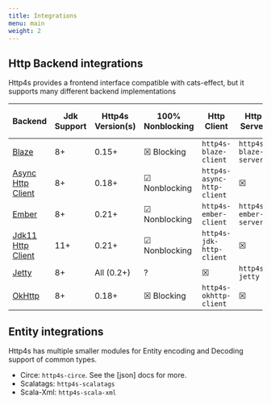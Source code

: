 ```yaml
---
title: Integrations
menu: main
weight: 2
---
```


## Http Backend integrations

Http4s provides a frontend interface compatible with cats-effect, but it supports many different backend implementations

| Backend                                                                       | Jdk Support | Http4s Version(s) | 100% Nonblocking               | Http Client                | Http Server           | Websocket Client   | Websocket Server | Proxy support (Client) |
|-------------------------------------------------------------------------------|-------------|-------------------|--------------------------------|----------------------------|-----------------------|--------------------|------------------|------------------------|
| [Blaze](https://github.com/http4s/blaze)                                      | 8+          | 0.15+             | ☒ Blocking                   | `http4s-blaze-client`      | `http4s-blaze-server` | ☒                | ☒              | ☒                    |
| [Async Http Client](https://github.com/AsyncHttpClient/async-http-client)     | 8+          | 0.18+             | ☑︎ Nonblocking | `http4s-async-http-client` | ☒                   | ☒                | ☒              | ☑︎     |
| [Ember](https://github.com/http4s/http4s)                                     | 8+          | 0.21+             | ☑︎ Nonblocking | `http4s-ember-client`      | `http4s-ember-server` | ?                  | ?                | ☒                    |
| [Jdk11 Http Client](https://jdk-http-client.http4s.org/stable/)               | 11+         | 0.21+             | ☑︎ Nonblocking | `http4s-jdk-http-client`   | ☒                   | ☑︎ | ☒              | ☑︎     |
| [Jetty](https://www.eclipse.org/jetty/)                                       | 8+          | All (0.2+)        | ?                              | ☒                        | `http4s-jetty`        |                    |                  | ☑︎     |
| [OkHttp](https://square.github.io/okhttp/4.x/okhttp/okhttp3/-ok-http-client/) | 8+          | 0.18+             | ☒ Blocking                   | `http4s-okhttp-client`     | ☒                   | ☒                | ☒              | ☑︎     |

## Entity integrations

Http4s has multiple smaller modules for Entity encoding and Decoding support of common types.

- Circe: `http4s-circe`. See the [json] docs for more.
- Scalatags: `http4s-scalatags`
- Scala-Xml: `http4s-scala-xml`
